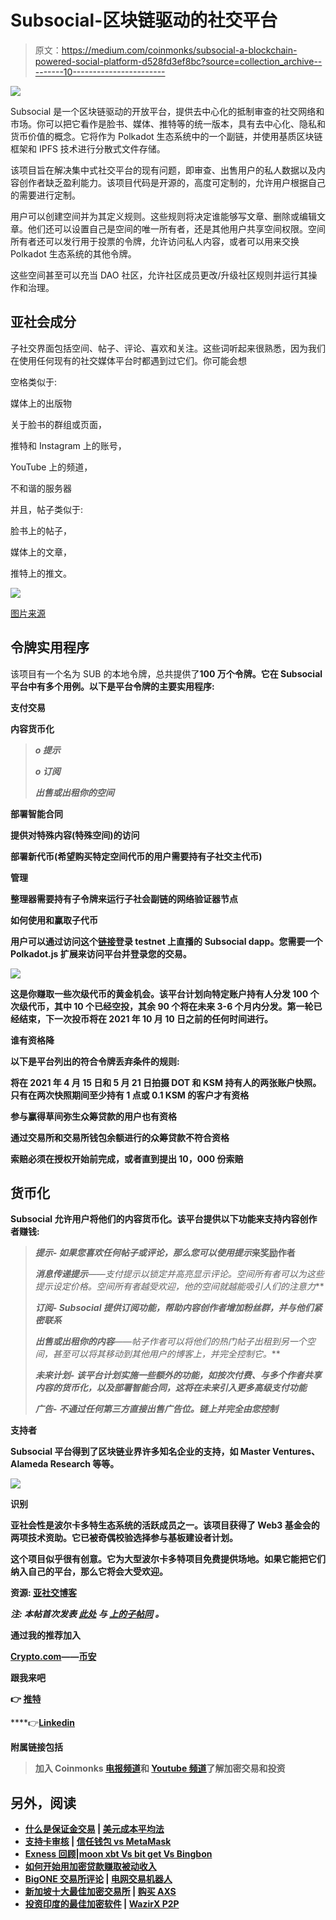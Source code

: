 # Subsocial-区块链驱动的社交平台

> 原文：<https://medium.com/coinmonks/subsocial-a-blockchain-powered-social-platform-d528fd3ef8bc?source=collection_archive---------10----------------------->

![](img/6d35887397dde1aad4eeff147f0199f1.png)

Subsocial 是一个区块链驱动的开放平台，提供去中心化的抵制审查的社交网络和市场。你可以把它看作是脸书、媒体、推特等的统一版本，具有去中心化、隐私和货币价值的概念。它将作为 Polkadot 生态系统中的一个副链，并使用基质区块链框架和 IPFS 技术进行分散式文件存储。

该项目旨在解决集中式社交平台的现有问题，即审查、出售用户的私人数据以及内容创作者缺乏盈利能力。该项目代码是开源的，高度可定制的，允许用户根据自己的需要进行定制。

用户可以创建空间并为其定义规则。这些规则将决定谁能够写文章、删除或编辑文章。他们还可以设置自己是空间的唯一所有者，还是其他用户共享空间权限。空间所有者还可以发行用于投票的令牌，允许访问私人内容，或者可以用来交换 Polkadot 生态系统的其他令牌。

这些空间甚至可以充当 DAO 社区，允许社区成员更改/升级社区规则并运行其操作和治理。

## **亚社会成分**

子社交界面包括空间、帖子、评论、喜欢和关注。这些词听起来很熟悉，因为我们在使用任何现有的社交媒体平台时都遇到过它们。你可能会想

空格类似于:

媒体上的出版物

关于脸书的群组或页面，

推特和 Instagram 上的账号，

YouTube 上的频道，

不和谐的服务器

并且，帖子类似于:

脸书上的帖子，

媒体上的文章，

推特上的推文。

![](img/092a593d9049a03c7d434685498a98b3.png)

[图片来源](/polkadot-ecosystem-promoteam/subsocial-the-next-all-in-one-generation-of-blockchain-social-networks-63401cce14bd)

## **令牌实用程序**

该项目有一个名为 SUB 的本地令牌，总共提供了**100 万个令牌。它在 Subsocial 平台中有多个用例。以下是平台令牌的主要实用程序:**

**支付交易**

**内容货币化**

> ***o 提示***
> 
> ***o 订阅***
> 
> ***出售或出租你的空间***

**部署智能合同**

**提供对特殊内容(特殊空间)的访问**

**部署新代币(希望购买特定空间代币的用户需要持有子社交主代币)**

**管理**

**整理器需要持有子令牌来运行子社会副链的网络验证器节点**

****如何使用和赢取子代币****

**用户可以通过访问这个[链接](https://app.subsocial.network/)登录 testnet 上直播的 Subsocial dapp。您需要一个 Polkadot.js 扩展来访问平台并登录您的交易。**

**![](img/dd8d24f50c9f046e46eaa4c6a326b7f0.png)**

**这是你赚取一些次级代币的黄金机会。该平台计划向特定账户持有人分发 100 个次级代币，其中 10 个已经空投，其余 90 个将在未来 3-6 个月内分发。第一轮已经结束，下一次投币将在 2021 年 10 月 10 日之前的任何时间进行。**

****谁有资格降****

**以下是平台列出的符合令牌丢弃条件的规则:**

**将在 2021 年 4 月 15 日和 5 月 21 日拍摄 DOT 和 KSM 持有人的两张账户快照。只有在两次快照期间至少持有 1 点或 0.1 KSM 的客户才有资格**

**参与赢得草间弥生众筹贷款的用户也有资格**

**通过交易所和交易所钱包余额进行的众筹贷款不符合资格**

**索赔必须在授权开始前完成，或者直到提出 10，000 份索赔**

## ****货币化****

**Subsocial 允许用户将他们的内容货币化。该平台提供以下功能来支持内容创作者赚钱:**

> *****提示-*** *如果您喜欢任何帖子或评论，那么您可以使用提示*来奖励作者**
> 
> *****消息传递提示****——支付提示以锁定并高亮显示评论。空间所有者可以为这些提示设定价格。空间所有者越受欢迎，他的空间就越能吸引人们的注意力***
> 
> *****订阅-*** *Subsocial 提供订阅功能，帮助内容创作者增加粉丝群，并与他们紧密联系***
> 
> *****出售或出租你的内容****——帖子作者可以将他们的热门帖子出租到另一个空间，甚至可以将其移动到其他用户的博客上，并完全控制它。***
> 
> *****未来计划-*** *该平台计划实施一些额外的功能，如按次付费、与多个作者共享内容的货币化，以及部署智能合同，这将在未来引入更多高级支付功能***
> 
> *****广告-*** *不通过任何第三方直接出售广告位。链上并完全由您控制***

****支持者****

**Subsocial 平台得到了区块链业界许多知名企业的支持，如 Master Ventures、Alameda Research 等等。**

**![](img/fcb52d893b07452c38d6aee7a3c1620a.png)**

****识别****

**亚社会性是波尔卡多特生态系统的活跃成员之一。该项目获得了 Web3 基金会的两项技术资助。它已被奇偶校验选择参与基板建设者计划。**

**这个项目似乎很有创意。它为大型波尔卡多特项目免费提供场地。如果它能把它们纳入自己的平台，那么它将会大受欢迎。**

****资源:** [亚社交博客](/polkadot-ecosystem-promoteam/subsocial-the-next-all-in-one-generation-of-blockchain-social-networks-63401cce14bd)**

*****注:*** *本帖首次发表* [*此处*](https://crypto.writer.io/p/subsocial-a-blockchain-powered-social) *与* [*上的子帖同*](https://crypto.writer.io/) *。***

****通过我的推荐加入****

**[Crypto.com](https://binance.com/en/register?ref=E8PCD3AF)——[币安](https://platinum.crypto.com/r/sut3pd9bzn)**

**跟我来吧**

****👉** [推特](https://twitter.com/rumadas123)**

****👉**[**Linkedin**](https://www.linkedin.com/in/ruma-das-a1439320/)**

******附属链接包括******

> ****加入 Coinmonks [电报频道](https://t.me/coincodecap)和 [Youtube 频道](https://www.youtube.com/c/coinmonks/videos)了解加密交易和投资****

## ****另外，阅读****

*   ****[什么是保证金交易](https://blog.coincodecap.com/margin-trading) | [美元成本平均法](https://blog.coincodecap.com/dca)****
*   ****[支持卡审核](https://blog.coincodecap.com/uphold-card-review) | [信任钱包 vs MetaMask](https://blog.coincodecap.com/trust-wallet-vs-metamask)****
*   ****[Exness 回顾](https://blog.coincodecap.com/exness-review)|[moon xbt Vs bit get Vs Bingbon](https://blog.coincodecap.com/bingbon-vs-bitget-vs-moonxbt)****
*   ****[如何开始用加密贷款赚取被动收入](https://blog.coincodecap.com/passive-income-crypto-lending)****
*   ****[BigONE 交易所评论](/coinmonks/bigone-exchange-review-64705d85a1d4) | [电网交易机器人](https://blog.coincodecap.com/grid-trading)****
*   ****[新加坡十大最佳加密交易所](https://blog.coincodecap.com/crypto-exchange-in-singapore) | [购买 AXS](https://blog.coincodecap.com/buy-axs-token)****
*   ****[投资印度的最佳加密软件](https://blog.coincodecap.com/best-crypto-to-invest-in-india-in-2021) | [WazirX P2P](https://blog.coincodecap.com/wazirx-p2p)****